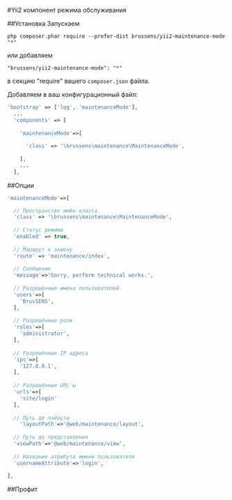 #Yii2 компонент режима обслуживания

##Установка
Запускаем
```
php composer.phar require --prefer-dist brussens/yii2-maintenance-mode "*"
```

или добавляем

```
"brussens/yii2-maintenance-mode": "*"
```

в секцию "require" вашего `composer.json` файла.

Добавляем в ваш конфигурационный файл:
```php
'bootstrap' => ['log', 'maintenanceMode'],
  ...
  'components' => [
  
    'maintenanceMode'=>[
    
      'class' => '\brussens\maintenance\MaintenanceMode',
      
    ],
    ...
  ],
```
##Опции
```php
'maintenanceMode'=>[

  // Пространство имён класса
  'class' => '\brussens\maintenance\MaintenanceMode',
  
  // Статус режима
  'enabled' => true,
  
  // Маршрут к экшену
  'route' => 'maintenance/index',
  
  // Сообщение
  'message'=>'Sorry, perform technical works.',
  
  // Разрешённые имена пользователей
  'users'=>[
    'BrusSENS',
  ],
  
  // Разрешённые роли
  'roles'=>[
    'administrator',
  ],
  
  // Разрешённые IP адреса
  'ips'=>[
    '127.0.0.1',
  ],
  
  // Разрешённые URL'ы
  'urls'=>[
    'site/login'
  ],
  
  // Путь до лайаута
    'layoutPath'=>'@web/maintenance/layout',
    
  // Путь до представления
  'viewPath'=>'@web/maintenance/view',
  
  // Название атрибута имени пользователя
  'usernameAttribute'=>'login',
  
],
```

##Профит

